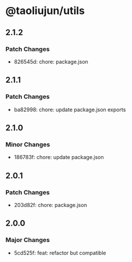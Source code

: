 # @taoliujun/utils

## 2.1.2

### Patch Changes

- 826545d: chore: package.json

## 2.1.1

### Patch Changes

- ba82998: chore: update package.json exports

## 2.1.0

### Minor Changes

- 186783f: chore: update package.json

## 2.0.1

### Patch Changes

- 203d82f: chore: package.json

## 2.0.0

### Major Changes

- 5cd525f: feat: refactor but compatible
